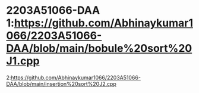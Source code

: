 # 2203A51066-DAA 1:https://github.com/Abhinaykumar1066/2203A51066-DAA/blob/main/bobule%20sort%20J1.cpp
2:https://github.com/Abhinaykumar1066/2203A51066-DAA/blob/main/insertion%20sort%20J2.cpp
